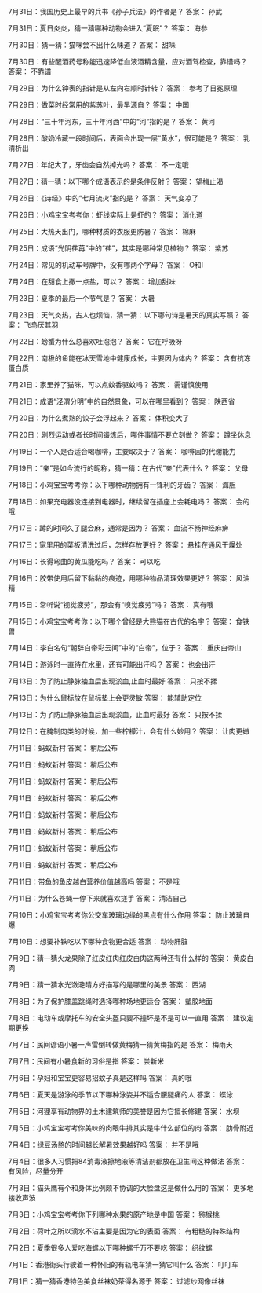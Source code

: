 7月31日：我国历史上最早的兵书《孙子兵法》的作者是？ 答案： 孙武 

7月31日：夏日炎炎，猜一猜哪种动物会进入“夏眠”？ 答案： 海参 

7月30日：猜一猜：猫咪尝不出什么味道？ 答案： 甜味 

7月30日：有些醒酒药号称能迅速降低血液酒精含量，应对酒驾检查，靠谱吗？ 答案： 不靠谱 

7月29日：为什么钟表的指针是从左向右顺时针转？ 答案： 参考了日冕原理 

7月29日：做菜时经常用的紫苏叶，最早源自？ 答案： 中国 

7月28日：“三十年河东，三十年河西”中的“河”指的是？ 答案： 黄河 

7月28日：酸奶冷藏一段时间后，表面会出现一层“黄水”，很可能是？ 答案： 乳清析出 

7月27日：年纪大了，牙齿会自然掉光吗？ 答案： 不一定哦 

7月27日：猜一猜：以下哪个成语表示的是条件反射？ 答案： 望梅止渴 

7月26日：《诗经》中的“七月流火”指的是？ 答案： 天气变凉了 

7月26日：小鸡宝宝考考你：虾线实际上是虾的？ 答案： 消化道 

7月25日：大热天出门，哪种材质的衣服更防暑？ 答案： 棉麻 

7月25日：成语“光阴荏苒”中的“荏”，其实是哪种常见植物？ 答案： 紫苏 

7月24日：常见的机动车号牌中，没有哪两个字母？ 答案： O和I 

7月24日：在甜食上撒一点盐，可以？ 答案： 增加甜味 

7月23日：夏季的最后一个节气是？ 答案： 大暑 

7月23日：天气炎热，古人也烦恼，猜一猜：以下哪句诗是暑天的真实写照？ 答案： 飞鸟厌其羽 

7月22日：螃蟹为什么总喜欢吐泡泡？ 答案： 它在呼吸呀 

7月22日：南极的鱼能在冰天雪地中健康成长，主要因为体内？ 答案： 含有抗冻蛋白质 

7月21日：家里养了猫咪，可以点蚊香驱蚊吗？ 答案： 需谨慎使用 

7月21日：成语“泾渭分明”中的自然景象，可以在哪里看到？ 答案： 陕西省 

7月20日：为什么煮熟的饺子会浮起来？ 答案： 体积变大了 

7月20日：剧烈运动或者长时间锻炼后，哪件事情不要立刻做？ 答案： 蹲坐休息 

7月19日：一个人是否适合喝咖啡，主要取决于？ 答案： 咖啡因的代谢能力 

7月19日：“亲”是如今流行的昵称，猜一猜：在古代“亲"代表什么？ 答案： 父母 

7月18日：小鸡宝宝考考你：以下哪种动物拥有一锋利的牙齿？ 答案： 海胆 

7月18日：如果充电器没连接到电器时，继续留在插座上会耗电吗？ 答案： 会的哦 

7月17日：蹲的时间久了腿会麻，通常是因为？ 答案： 血流不畅神经麻痹 

7月17日：家里用的菜板清洗过后，怎样存放更好？ 答案： 悬挂在通风干燥处 

7月16日：长得弯曲的黄瓜能吃吗？ 答案： 可以吃 

7月16日：胶带使用后留下黏黏的痕迹，用哪种物品清理效果更好？ 答案： 风油精 

7月15日：常听说“视觉疲劳”，那会有“嗅觉疲劳”吗？ 答案： 真有哦 

7月15日：小鸡宝宝考考你：以下哪个曾经是大熊猫在古代的名字？ 答案： 食铁兽 

7月14日：李白名句“朝辞白帝彩云间”中的“白帝”，位于？ 答案： 重庆白帝山 

7月14日：游泳时一直待在水里，还有可能出汗吗？ 答案： 也会出汗 

7月13日：为了防止静脉抽血后出现淤血,止血时最好 答案： 只按不揉 

7月13日：为什么鼠标放在鼠标垫上会更灵敏  答案： 能辅助定位 

7月13日：为了防止静脉抽血后出现淤血，止血时最好 答案： 只按不揉 

7月12日：在腌制肉类的时候，加一些柠檬汁，会有什么妙用？ 答案： 让肉更嫩 

7月11日：蚂蚁新村 答案： 稍后公布 

7月11日：蚂蚁新村 答案： 稍后公布 

7月11日：蚂蚁新村 答案： 稍后公布 

7月11日：蚂蚁新村 答案： 稍后公布 

7月11日：蚂蚁新村 答案： 稍后公布 

7月11日：蚂蚁新村 答案： 稍后公布 

7月11日：蚂蚁新村 答案： 稍后公布 

7月11日：蚂蚁新村 答案： 稍后公布 

7月11日：带鱼的鱼皮越白营养价值越高吗 答案： 不是哦 

7月11日：为什么苍蝇一停下来就喜欢搓手 答案： 清洁自己 

7月10日：小鸡宝宝考考你公交车玻璃边缘的黑点有什么作用 答案： 防止玻璃自爆 

7月10日：想要补铁吃以下哪种食物更合适 答案： 动物肝脏 

7月9日：猜一猜火龙果除了红皮红肉红皮白肉这两种还有什么样的 答案： 黄皮白肉 

7月9日：猜一猜水光潋滟晴方好描写的是哪里的美景 答案： 西湖 

7月8日：为了保护膝盖跳绳时选择哪种场地更适合 答案： 塑胶地面 

7月8日：电动车或摩托车的安全头盔只要不撞坏是不是可以一直用 答案： 建议定期更换 

7月7日：民间谚语小暑一声雷倒转做黄梅猜一猜黄梅指的是 答案： 梅雨天 

7月7日：民间有小暑食新的习俗是指 答案： 尝新米 

7月6日：孕妇和宝宝更容易招蚊子真是这样吗 答案： 真的哦 

7月6日：夏天是游泳的季节以下哪种泳姿并不适合腰腿痛的人 答案： 蝶泳 

7月5日：河狸享有动物界的土木建筑师的美誉是因为它擅长修建 答案： 水坝 

7月5日：小鸡宝宝考考你美味的肉眼牛排其实是牛什么部位的肉 答案： 肋骨附近 

7月4日：绿豆汤熬的时间越长解暑效果越好吗 答案： 并不是哦 

7月4日：很多人习惯把84消毒液擦地液等清洁剂都放在卫生间这种做法  答案： 有风险，尽量分开 

7月3日：猫头鹰有个和身体比例颇不协调的大脸盘这是做什么用的 答案： 更多地接收声波 

7月3日：小鸡宝宝考考你下列哪种水果的原产地是中国 答案： 猕猴桃 

7月2日：荷叶之所以滴水不沾主要是因为它的表面 答案： 有粗糙的特殊结构 

7月2日：夏季很多人爱吃海螺以下哪种螺千万不要吃 答案： 织纹螺 

7月1日：香港街头行驶着一种怀旧的有轨电车猜一猜它叫什么 答案： 叮叮车 

7月1日：猜一猜香港特色美食丝袜奶茶得名源于 答案： 过滤纱网像丝袜 
